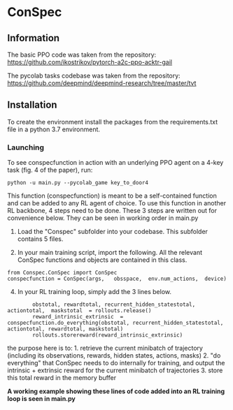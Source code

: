 


# ConSpec

## Information

The basic PPO code was taken from the repository: https://github.com/ikostrikov/pytorch-a2c-ppo-acktr-gail

The pycolab tasks codebase was taken from the repository: https://github.com/deepmind/deepmind-research/tree/master/tvt

## Installation
To create the environment install the packages from the requirements.txt file in a python 3.7 environment.



### Launching

To see conspecfunction in action with an underlying PPO agent on a 4-key task (fig. 4 of the paper), run: 
```
python -u main.py --pycolab_game key_to_door4  
```

This function (conspecfunction) is meant to be a self-contained function and can be added to any RL agent of choice. 
To use this function in another RL backbone, 4 steps need to be done. These 3 steps are written out for convenience below. They can be seen in working order in main.py

1. Load the "Conspec" subfolder into your codebase. This subfolder contains 5 files. 

2. In your main training script, import the following. All the relevant ConSpec functions and objects are contained in this class.
```
from Conspec.ConSpec import ConSpec
conspecfunction = ConSpec(args,   obsspace,  env.num_actions,  device)
```
   
4. In your RL training loop, simply add the 3 lines below.    
```
        obstotal, rewardtotal, recurrent_hidden_statestotal, actiontotal,  maskstotal  = rollouts.release()
        reward_intrinsic_extrinsic  = conspecfunction.do_everything(obstotal, recurrent_hidden_statestotal, actiontotal, rewardtotal, maskstotal)
        rollouts.storereward(reward_intrinsic_extrinsic)
```
the purpose here is to: 
        1. retrieve the current minibatch of trajectory (including its observations, rewards, hidden states, actions, masks)
        2. "do everything" that ConSpec needs to do internally for training, and output the intrinsic + extrinsic reward for the current minibatch of trajectories
        3. store this total reward in the memory buffer 

**A working example showing these lines of code added into an RL training loop is seen in main.py**
